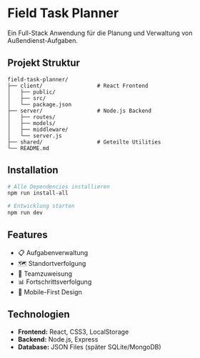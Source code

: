 # Field Task Planner

Ein Full-Stack Anwendung für die Planung und Verwaltung von Außendienst-Aufgaben.

## Projekt Struktur

```
field-task-planner/
├── client/                 # React Frontend
│   ├── public/
│   ├── src/
│   └── package.json
├── server/                 # Node.js Backend
│   ├── routes/
│   ├── models/
│   ├── middleware/
│   └── server.js
├── shared/                 # Geteilte Utilities
└── README.md
```

## Installation

```bash
# Alle Dependencies installieren
npm run install-all

# Entwicklung starten
npm run dev
```

## Features

- 📋 Aufgabenverwaltung
- 🗺️ Standortverfolgung
- 👥 Teamzuweisung
- 📊 Fortschrittsverfolgung
- 📱 Mobile-First Design

## Technologien

- **Frontend:** React, CSS3, LocalStorage
- **Backend:** Node.js, Express
- **Database:** JSON Files (später SQLite/MongoDB)
